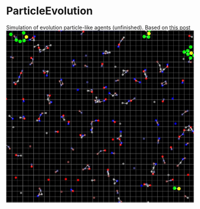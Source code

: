 # ParticleEvolution
Simulation of evolution particle-like agents (unfinished).
Based on [this post](https://habr.com/ru/post/442128/)
![Alt Text](https://github.com/Manmellon/ParticleEvolution/blob/master/screenshot.jpg)
